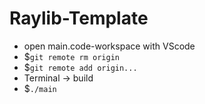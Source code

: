 ﻿# Raylib-Template
- open main.code-workspace with VScode
- $`git remote rm origin`  
- $`git remote add origin...`
- Terminal -> build
- $`./main`
